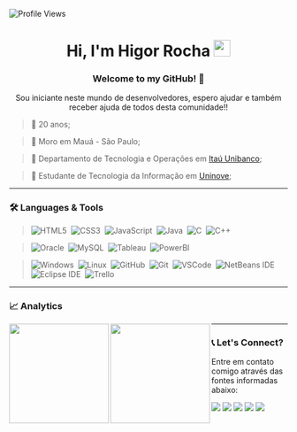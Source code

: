 ![Profile Views](http://estruyf-github.azurewebsites.net/api/VisitorHit?user=HigorRoc&repo=HigorRoc&countColorcountColor)

<h1 align="center">
     Hi, I'm Higor Rocha 
     <img src="https://emojis.slackmojis.com/emojis/images/1531849430/4246/blob-sunglasses.gif?1531849430" width="30"/>
</h1>

<h3 align="center"> Welcome to my GitHub! 🤝 </h3> 
<p align="center"> Sou iniciante neste mundo de desenvolvedores, espero ajudar e também receber ajuda de todos desta comunidade!! </p>

> :link: 20 anos;

> :link: Moro em Mauá - São Paulo;

> :link: Departamento de Tecnologia e Operações em [Itaú Unibanco](https://www.itau.com.br/);

> :link: Estudante de Tecnologia da Informação em [Uninove](https://www.uninove.br/);

---

<h3> 🛠 Languages & Tools </h3>

> ![HTML5](https://img.shields.io/badge/-HTML5-05122A?&logo=HTML5)&nbsp;
![CSS3](https://img.shields.io/badge/-CSS3-05122A?&logo=css3&logoColor=007ACC)&nbsp;
![JavaScript](https://img.shields.io/badge/-JavaScript-05122A?&logo=JavaScript)&nbsp;
![Java](https://img.shields.io/badge/-Java-05122A?&logo=Java)&nbsp;
![C](https://img.shields.io/badge/-C-05122A?&logo=C)&nbsp;
![C++](https://img.shields.io/badge/-C++-05122A?&logo=C++)&nbsp;

> ![Oracle](https://img.shields.io/badge/-Oracle-05122A?&logo=Oracle)&nbsp;
![MySQL](https://img.shields.io/badge/-MySQL-05122A?&logo=MySQL)&nbsp;
![Tableau](https://img.shields.io/badge/-Tableau-05122A?&logo=Tableau)&nbsp;
![PowerBI](https://img.shields.io/badge/-Power%20BI-05122A?&logo=Power%20BI)&nbsp;

> ![Windows](https://img.shields.io/badge/-Windows-05122A?&logo=Windows&logoColor=007ACC)&nbsp;
![Linux](https://img.shields.io/badge/-Linux-05122A?&logo=Linux)&nbsp;
![GitHub](https://img.shields.io/badge/-GitHub-05122A?&logo=GitHub)&nbsp;
![Git](https://img.shields.io/badge/-Git-05122A?style=flat&logo=git)&nbsp;
![VSCode](https://img.shields.io/badge/-VSCode-05122A?&logo=visual-studio-code&logoColor=007ACC)&nbsp; 
![NetBeans IDE](https://img.shields.io/badge/-NetBeans%20IDE-05122A?&logo=Apache%20NetBeans%20IDE)&nbsp; 
![Eclipse IDE](https://img.shields.io/badge/-Eclipse%20IDE-05122A?&logo=Eclipse%20IDE)&nbsp; 
![Trello](https://img.shields.io/badge/-Trello-05122A?&logo=Trello)&nbsp; 

---

<h3> 📈 Analytics </h3>

<p align="left">
     <a href="https://github.com/HigorRoc">
     <img height="180em" align="left" src="https://github-readme-stats.vercel.app/api?username=HigorRoc&show_icons=true&theme=radical"/>
     <img height="180em" align="left" src="https://github-readme-stats.vercel.app/api/top-langs/?username=HigorRoc&hide=scss&layout=compact&theme=radical"/>
</a>
</p>

---

<h3> 📞 Let's Connect? </h3>
Entre em contato comigo através das fontes informadas abaixo:

<p align="left">
     <a href="rochahigor05@gmail.com"><img src="https://img.shields.io/badge/-Gmail-EA4335?&logo=Gmail&logoColor=FFFFFF"/></a>
     <a href="https://www.linkedin.com/in/higor-silva18/"><img src="https://img.shields.io/badge/-Linkedln-0A66C2?&logo=Linkedin&logoColor=FFFFFF"/></a>
     <a href="https://api.whatsapp.com/send?1=pt_BR&phone=5511943147729"><img src="https://img.shields.io/badge/-WhatsApp-25D366?&logo=WhatsApp&logoColor=FFFFFF"/></a>
     <a href="https://instagram.com/hiigorrocha_"><img src="https://img.shields.io/badge/-Instagram_-E4405F?&logo=Instagram&logoColor=FFFFFF"/></a>
     <a href="https://join.skype.com/invite/AbNH8o8fxoUj"><img src="https://img.shields.io/badge/-Skype-00AFF0?&logo=Skype&logoColor=FFFFFF"/></a>
</p>
